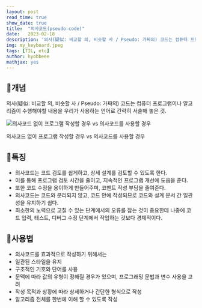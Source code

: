 ```yaml
---
layout: post
read_time: true
show_date: true
title:  "의사코드(pseudo-code)"
date:   2023-02-18
description: '의사(疑似: 비교할 의, 비슷할 사 / Pseudo: 가짜의) 코드는 컴퓨터 프로그램이나 알고리즘이 수행해야할 내용을 우리가 사용하는 언어로 간략히 서술해 놓은 것.'
img: my_keyboard.jpeg
tags: [TIL, etc]
author: hyobbeee
mathjax: yes
---
```


## 📍개념

의사(疑似: 비교할 의, 비슷할 사 / Pseudo: 가짜의) 코드는 컴퓨터 프로그램이나 알고리즘이 수행해야할 내용을 우리가 사용하는 언어로 간략히 서술해 놓은 것.

![의사코드 없이 프로그램 작성할 경우 vs 의사코드를 사용할 경우](https://www.notion.so/hyobbeee/pseudo-code-02124b81821348a9beba206cbe8a6bad?pvs=4#dcd01016b5db4111b4a27f3a239f5e05)

의사코드 없이 프로그램 작성할 경우 vs 의사코드를 사용할 경우

## 📍특징

- 의사코드는 코드 검토를 쉽게하고, 상세 설계를 검토할 수 있도록 한다.
- 이를 통해 프로그램 검토 시간을 줄이고, 지속적인 프로그램 개선에 도움을 준다.
- 또한 코드 수정을 용이하게 만들어주며, 코맨트 작성 부담을 줄여준다.
- 의사코드는 코드와 분리되지 않고, 코드 안에 작성되므로 코드와 설계 문서 간 일관성을 유지하기 쉽다.
- 최소한의 노력으로 고칠 수 있는 단계에서의 오류를 잡는 것이 중요한데 나중에 코드 입력, 테스트, 디버그 수정 단계에서 작업하는 것보다 경제적이다.

## 📍사용법

- 의사코드를 효과적으로 작성하기 위해서는
- 일관된 스타일을 유지
- 구조적인 기호와 단어를 사용
- 문맥에 따라 값의 유형이 정해질 경우가 있으며, 프로그래밍 문법과 변수 사용을 고려
- 작성 목적과 상황에 따라 상세하거나 간단한 형식으로 작성
- 알고리즘 전체를 한번에 이해 할 수 있도록 작성